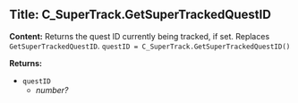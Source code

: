 ## Title: C_SuperTrack.GetSuperTrackedQuestID

**Content:**
Returns the quest ID currently being tracked, if set. Replaces `GetSuperTrackedQuestID`.
`questID = C_SuperTrack.GetSuperTrackedQuestID()`

**Returns:**
- `questID`
  - *number?*